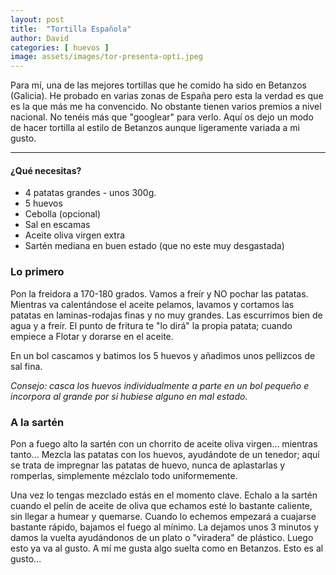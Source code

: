 ```yaml
---
layout: post
title:  "Tortilla Española"
author: David
categories: [ huevos ]
image: assets/images/tor-presenta-opti.jpeg
---
```


Para mí, una de las mejores tortillas que he comido ha sido en Betanzos (Galicia). He probado en varias zonas de España pero esta la verdad es que es la que más me ha convencido. No obstante tienen varios premios a nivel nacional. No tenéis más que "googlear" para verlo.
Aquí os dejo un modo de hacer tortilla al estilo de Betanzos aunque ligeramente variada a mi gusto.

***




#### ¿Qué necesitas?

* 4 patatas grandes - unos 300g.
* 5 huevos
* Cebolla (opcional)
* Sal en escamas
* Aceite oliva virgen extra
* Sartén mediana en buen estado (que no este muy desgastada)


### Lo primero

Pon la freidora a 170-180 grados. Vamos a freír y NO pochar las patatas.
Mientras va calentándose el aceite pelamos, lavamos y cortamos las patatas en laminas-rodajas finas y no muy grandes. Las escurrimos bien de agua y a freír.
El punto de fritura te "lo dirá" la propia patata; cuando empiece a Flotar y dorarse en el aceite.
 
En un bol cascamos y batimos los 5 huevos y añadimos unos pellizcos de sal fina.

*Consejo: casca los huevos individualmente a parte en un bol pequeño e incorpora al grande por si hubiese alguno en mal estado.*

### A la sartén

Pon a fuego alto la sartén con un chorrito de aceite oliva virgen... mientras tanto...
Mezcla las patatas con los huevos, ayudándote de un tenedor; aquí se trata de impregnar las patatas de huevo, nunca de aplastarlas y romperlas, simplemente mézclalo todo uniformemente.

Una vez lo tengas mezclado estás en el momento clave. Echalo a la sartén cuando el pelín de aceite de oliva que echamos esté lo bastante caliente, sin llegar a humear y quemarse. Cuando lo echemos empezará a cuajarse bastante rápido, bajamos el fuego al mínimo. La dejamos unos 3 minutos y damos la vuelta ayudándonos de un plato o "viradera" de plástico. Luego esto ya va al gusto. A mí me gusta algo suelta como en Betanzos. Esto es al gusto...
  